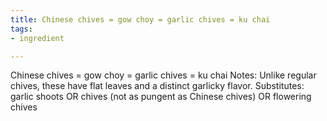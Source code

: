 ```yaml
---
title: Chinese chives = gow choy = garlic chives = ku chai
tags:
- ingredient

---
```

Chinese chives = gow choy = garlic chives = ku chai Notes: Unlike regular chives, these have flat leaves and a distinct garlicky flavor. Substitutes: garlic shoots OR chives (not as pungent as Chinese chives) OR flowering chives
